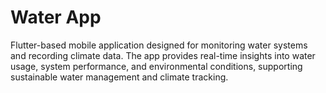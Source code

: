 # Water App

Flutter-based mobile application designed for monitoring water systems and recording climate data. The app provides real-time insights into water usage, system performance, and environmental conditions, supporting sustainable water management and climate tracking.
